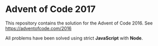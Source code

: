 
# Advent of Code 2017

This repository contains the solution for the Advent of Code 2016.
See https://adventofcode.com/2016

All problems have been solved using strict **JavaScript** with **Node**.
